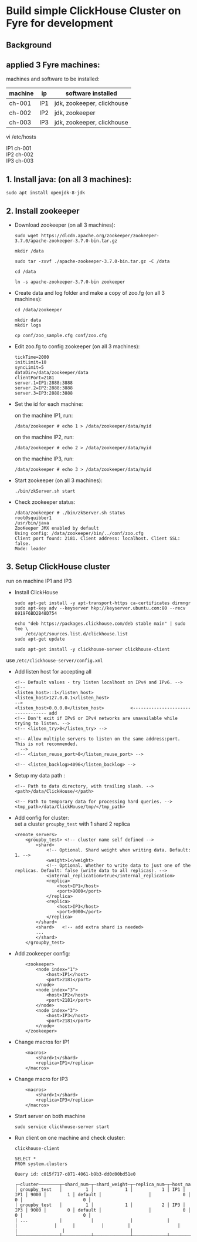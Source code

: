 # Build simple ClickHouse Cluster on Fyre for development

## Background 



## applied 3 Fyre machines:

machines and software to be installed:

| machine | ip | software installed |
|---|---|---|
|ch-001|IP1|jdk, zookeeper, clickhouse|
|ch-002|IP2|jdk, zookeeper |
|ch-003|IP3|jdk, zookeeper, clickhouse|

vi /etc/hosts

IP1 ch-001   
IP2 ch-002  
IP3 ch-003

## 1. Install java: (on all 3 machines):
  ```
  sudo apt install openjdk-8-jdk
  ```

## 2. Install zookeeper

- Download zookeeper (on all 3 machines):

    ```
    sudo wget https://dlcdn.apache.org/zookeeper/zookeeper-3.7.0/apache-zookeeper-3.7.0-bin.tar.gz

    mkdir /data

    sudo tar -zxvf ./apache-zookeeper-3.7.0-bin.tar.gz -C /data

    cd /data

    ln -s apache-zookeeper-3.7.0-bin zookeeper
    ```

- Create data and log folder and make a copy of zoo.fg (on all 3 machines):
    ```
    cd /data/zookeeper

    mkdir data
    mkdir logs

    cp conf/zoo_sample.cfg conf/zoo.cfg
    ```

- Edit zoo.fg to config zookeeper (on all 3 machines):  

    ```
    tickTime=2000
    initLimit=10
    syncLimit=5
    dataDir=/data/zookeeper/data
    clientPort=2181
    server.1=IP1:2888:3888
    server.2=IP2:2888:3888
    server.3=IP3:2888:3888
    ```
- Set the id for each machine:   

    on the machine IP1, run:    
    ```
    /data/zookeeper # echo 1 > /data/zookeeper/data/myid   
    ```
    on the machine IP2, run:   
    ```
    /data/zookeeper # echo 2 > /data/zookeeper/data/myid  
    ```
    on the machine IP3, run:   
    ```
    /data/zookeeper # echo 3 > /data/zookeeper/data/myid  
    ```

- Start zookeeper (on all 3 machines):
    ```
    ./bin/zkServer.sh start
    ```

- Check zookeeper status:  
    ```
    /data/zookeeper # ./bin/zkServer.sh status                                                                                                                                    root@squibber1
    /usr/bin/java
    ZooKeeper JMX enabled by default
    Using config: /data/zookeeper/bin/../conf/zoo.cfg
    Client port found: 2181. Client address: localhost. Client SSL: false.
    Mode: leader
    ```  
   

## 3. Setup ClickHouse cluster  
run on machine IP1 and IP3
- Install  ClickHouse 
    ```
    sudo apt-get install -y apt-transport-https ca-certificates dirmngr
    sudo apt-key adv --keyserver hkp://keyserver.ubuntu.com:80 --recv 8919F6BD2B48D754

    echo "deb https://packages.clickhouse.com/deb stable main" | sudo tee \
        /etc/apt/sources.list.d/clickhouse.list
    sudo apt-get update

    sudo apt-get install -y clickhouse-server clickhouse-client
    ```
use `/etc/clickhouse-server/config.xml`  
- Add listen host for accepting all  
    
    ```
    <!-- Default values - try listen localhost on IPv4 and IPv6. -->
    <!--
    <listen_host>::1</listen_host>
    <listen_host>127.0.0.1</listen_host>
    -->
    <listen_host>0.0.0.0</listen_host>          <---------------------------------- add 
    <!-- Don't exit if IPv6 or IPv4 networks are unavailable while trying to listen. -->
    <!-- <listen_try>0</listen_try> -->

    <!-- Allow multiple servers to listen on the same address:port. This is not recommended.
      -->
    <!-- <listen_reuse_port>0</listen_reuse_port> -->

    <!-- <listen_backlog>4096</listen_backlog> -->    
    ```

- Setup my data path :
    ```
    <!-- Path to data directory, with trailing slash. -->
    <path>/data/ClickHouse/</path>

    <!-- Path to temporary data for processing hard queries. -->
    <tmp_path>/data/ClickHouse/tmp/</tmp_path>    
    ```

- Add config for cluster:      
    set a cluster `groupby_test` with 1 shard 2 replica   
    
    ```
    <remote_servers>
        <groupby_test> <!-- cluster name self defined -->
            <shard> 
                <!-- Optional. Shard weight when writing data. Default: 1. -->
                <weight>1</weight>
                <!-- Optional. Whether to write data to just one of the replicas. Default: false (write data to all replicas). -->
                <internal_replication>true</internal_replication>
                <replica>  
                    <host>IP1</host>
                    <port>9000</port>
                </replica>
                <replica>
                    <host>IP3</host>
                    <port>9000</port>
                </replica>
            </shard>
            <shard>   <!-- add extra shard is needed>
            ...
            </shard> 
        </groupby_test>        
    ```
- Add zookeeper config:
    ```
        <zookeeper>
            <node index="1">
                <host>IP1</host>
                <port>2181</port>
            </node>
            <node index="3">
                <host>IP2</host>
                <port>2181</port>
            </node>
            <node index="3">
                <host>IP3</host>
                <port>2181</port>
            </node>
        </zookeeper>
    ```
- Change macros for IP1  
    ```
        <macros>
            <shard>1</shard>
            <replica>IP1</replica>
        </macros>
    ```
- Change macro for IP3 
    ```
        <macros>
            <shard>1</shard>
            <replica>IP3</replica>
        </macros>
    ```
- Start server on both machine

    ```
    sudo service clickhouse-server start

    ```
- Run client on one machine and check cluster:
    ```
    clickhouse-client
    
    SELECT *
    FROM system.clusters

    Query id: c015f717-c871-4061-b9b3-dd0d00bd51e0

    ┌─cluster────────┬─shard_num─┬─shard_weight─┬─replica_num─┬─host_name────┬─host_address─┬─port─┬─is_local─┬─user────┬─default_database─┬─errors_count─┬─slowdowns_count─┬─estimated_recovery_time─┐
    │ groupby_test   │         1 │            1 │           1 │ IP1 │ IP1 │ 9000 │        1 │ default │                  │            0 │               0 │                       0 │
    │ groupby_test   │         1 │            1 │           2 │ IP3 │ IP3 │ 9000 │        0 │ default │                  │            0 │               0 │                       0 │
    | ...            |           |              |             |              |              |      |          |         |                  |              |                 |                         |
    └────────────────┴───────────┴──────────────┴─────────────┴──────────────┴──────────────┴──────┴──────────┴─────────┴──────────────────┴──────────────┴─────────────────┴─────────────────────────┘

    ```



